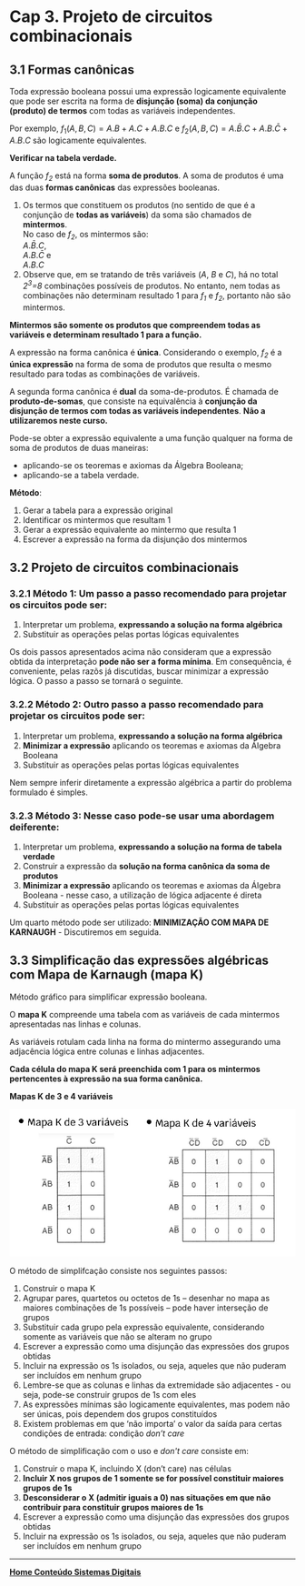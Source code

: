 # Cap 3. Projeto de circuitos combinacionais

## 3.1 Formas canônicas

Toda expressão booleana possui uma expressão logicamente equivalente 
que pode ser escrita na forma de **disjunção (soma) da conjunção (produto) de termos** com todas as variáveis independentes.  

Por exemplo, $f_1(A,B,C)=A.B+A.C+A.B.C$ e $f_2(A,B,C)=A.\bar{B}.C+A.B.\bar{C}+A.B.C$ são logicamente equivalentes. 

**Verificar na tabela verdade.**  

A função *f<sub>2</sub>* está na forma **soma de produtos**. A soma de produtos é uma das duas **formas canônicas** das expressões booleanas.  

1. Os termos que constituem os produtos (no sentido de que é a conjunção de **todas as variáveis**) da soma são chamados de **mintermos**.  
No caso de *f<sub>2</sub>*, os mintermos são:  
$A.\bar{B}.C$,   
$A.B.\bar{C}$ e  
$A.B.C$  
2. Observe que, em se tratando de três variáveis (*A*, *B* e *C*), há no total *2<sup>3</sup>=8* combinações possíveis de produtos.
No entanto, nem todas as combinações não determinam resultado 1 para *f<sub>1</sub>* e *f<sub>2</sub>*, portanto não são mintermos.

**Mintermos são somente os produtos que compreendem todas as variáveis e determinam resultado 1 para a função.**

A expressão na forma canônica é **única**. Considerando o exemplo, *f<sub>2</sub>* é a **única expressão** na forma de soma de produtos 
que resulta o mesmo resultado para todas as combinações de variáveis.  

A segunda forma canônica é **dual** da soma-de-produtos. É chamada de **produto-de-somas**,
que consiste na equivalência à **conjunção da disjunção de termos com todas as variáveis independentes**. **Não a utilizaremos neste curso.**  

Pode-se obter a expressão equivalente a uma função qualquer na forma de soma de produtos de duas maneiras:  

- aplicando-se os teoremas e axiomas da Álgebra Booleana;
- aplicando-se a tabela verdade.  

**Método**:

1. Gerar a tabela para a expressão original
2. Identificar os mintermos que resultam 1
3. Gerar a expressão equivalente ao mintermo que resulta 1
4. Escrever a expressão na forma da disjunção dos mintermos 

## 3.2 Projeto de circuitos combinacionais

### 3.2.1 **Método 1**: Um passo a passo recomendado para projetar os circuitos pode ser:  

1. Interpretar um problema, **expressando a solução na forma algébrica**
2. Substituir as operações pelas portas lógicas equivalentes

Os dois passos apresentados acima não consideram que a expressão obtida da interpretação **pode não ser a forma mínima**.
Em consequência, é conveniente, pelas razõs já discutidas, buscar minimizar a expressão lógica. O passo a passo se tornará o seguinte.  

### 3.2.2 **Método 2**: Outro passo a passo recomendado para projetar os circuitos pode ser:  

1. Interpretar um problema, **expressando a solução na forma algébrica**
2. **Minimizar a expressão** aplicando os teoremas e axiomas da Álgebra Booleana
3. Substituir as operações pelas portas lógicas equivalentes 

Nem sempre inferir diretamente a expressão algébrica a partir do problema formulado é simples.  

### 3.2.3 **Método 3**: Nesse caso pode-se usar uma abordagem deiferente:  

1. Interpretar um problema, **expressando a solução na forma de tabela verdade**
2. Construir a expressão da **solução na forma canônica da soma de produtos**
3. **Minimizar a expressão** aplicando os teoremas e axiomas da Álgebra Booleana - nesse caso, a utilização de lógica adjacente é direta
4. Substituir as operações pelas portas lógicas equivalentes 

Um quarto método pode ser utilizado: **MINIMIZAÇÃO COM MAPA DE KARNAUGH** - Discutiremos em seguida.

## 3.3 Simplificação das expressões algébricas com Mapa de Karnaugh (mapa K)

Método gráfico para simplificar expressão booleana.  

O **mapa K** compreende uma tabela com as variáveis de cada mintermos apresentadas nas linhas e colunas.  

As variáveis rotulam cada linha na forma do mintermo assegurando uma adjacência lógica entre colunas e linhas adjacentes.  

**Cada célula do mapa K será preenchida com 1 para os mintermos pertencentes à expressão na sua forma canônica.**

**Mapas K de 3 e 4 variáveis**

![Mapas K - 3 e 4 variáveis](/sisdig_aulas/images_sisdig/mapasK.jpg)

O método de simplifcação consiste nos seguintes passos:  

1. Construir o mapa K
2. Agrupar pares, quartetos ou octetos de 1s – desenhar no mapa as maiores combinações de 1s possíveis – pode haver interseção de grupos
3. Substituir cada grupo pela expressão equivalente, considerando somente as variáveis que não se alteram no grupo 
4. Escrever a expressão como uma disjunção das expressões dos grupos obtidas
5. Incluir na expressão os 1s isolados, ou seja, aqueles que não puderam ser incluídos em nenhum grupo
6. Lembre-se que as colunas e linhas da extremidade são adjacentes - ou seja, pode-se construir grupos de 1s com eles
7. As expressões mínimas são logicamente equivalentes, mas podem não ser únicas, pois dependem dos grupos constituídos
8. Existem problemas em que ‘não importa’ o valor da saída para certas condições de entrada: condição *don’t care*

O método de simplificação com o uso e *don't care* consiste em:

1. Construir o mapa K, incluindo X (don’t care) nas células
2. **Incluir X nos grupos de 1 somente se for possível constituir maiores grupos de 1s**
3. **Desconsiderar o X (admitir iguais a 0) nas situações em que não contribuir para constituir grupos maiores de 1s**  
4. Escrever a expressão como uma disjunção das expressões dos grupos obtidas
5. Incluir na expressão os 1s isolados, ou seja, aqueles que não puderam ser incluídos em nenhum grupo

___    
**[Home Conteúdo Sistemas Digitais](https://github.com/claytonjasilva/claytonjasilva.github.io/blob/main/sisdig_aulas.md)**  

